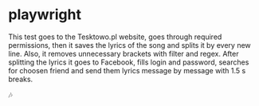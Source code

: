 # playwright

This test goes to the Tesktowo.pl website, goes through required permissions, then it saves the lyrics of the song and splits it by every new line. Also, it removes unnecessary brackets with filter and regex.
After splitting the lyrics it goes to Facebook, fills login and password, searches for choosen friend and send them lyrics message by message with 1.5 s breaks.

🎶
